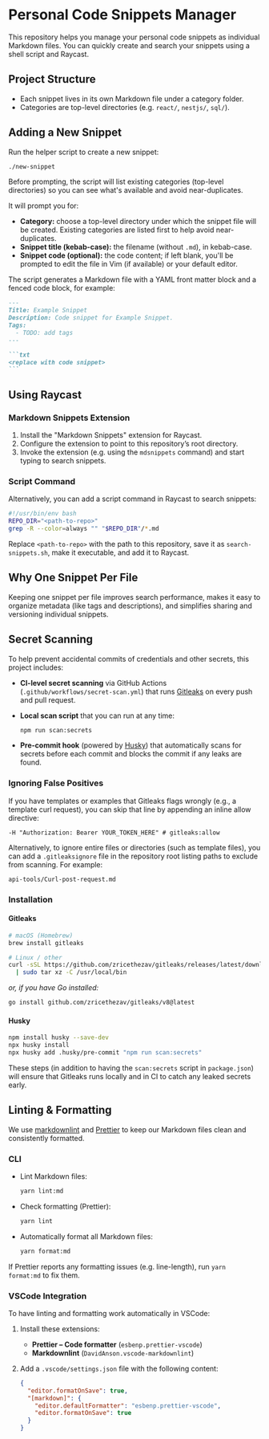 # Personal Code Snippets Manager

This repository helps you manage your personal code snippets as individual Markdown files. You can quickly create and search your snippets using a shell script and Raycast.

## Project Structure

- Each snippet lives in its own Markdown file under a category folder.
- Categories are top-level directories (e.g. `react/`, `nestjs/`, `sql/`).

## Adding a New Snippet

Run the helper script to create a new snippet:

```bash
./new-snippet
```

Before prompting, the script will list existing categories (top-level directories) so you can see what's available and avoid near-duplicates.

It will prompt you for:

- **Category:** choose a top-level directory under which the snippet file will be created. Existing categories are listed first to help avoid near-duplicates.
- **Snippet title (kebab-case):** the filename (without `.md`), in kebab-case.
- **Snippet code (optional):** the code content; if left blank, you'll be prompted to edit the file in Vim (if available) or your default editor.

The script generates a Markdown file with a YAML front matter block and a fenced code block, for example:

````markdown
---
Title: Example Snippet
Description: Code snippet for Example Snippet.
Tags:
  - TODO: add tags
---

```txt
<replace with code snippet>
```
````

## Using Raycast

### Markdown Snippets Extension

1. Install the "Markdown Snippets" extension for Raycast.
2. Configure the extension to point to this repository’s root directory.
3. Invoke the extension (e.g. using the `mdsnippets` command) and start typing to search snippets.

### Script Command

Alternatively, you can add a script command in Raycast to search snippets:

```bash
#!/usr/bin/env bash
REPO_DIR="<path-to-repo>"
grep -R --color=always "" "$REPO_DIR"/*.md
```

Replace `<path-to-repo>` with the path to this repository, save it as `search-snippets.sh`, make it executable, and add it to Raycast.

## Why One Snippet Per File

Keeping one snippet per file improves search performance, makes it easy to organize metadata (like tags and descriptions), and simplifies sharing and versioning individual snippets.

## Secret Scanning

To help prevent accidental commits of credentials and other secrets, this project includes:

- **CI-level secret scanning** via GitHub Actions (`.github/workflows/secret-scan.yml`) that runs [Gitleaks](https://github.com/zricethezav/gitleaks) on every push and pull request.
- **Local scan script** that you can run at any time:

  ```bash
  npm run scan:secrets
  ```

- **Pre-commit hook** (powered by [Husky](https://github.com/typicode/husky)) that automatically scans for secrets before each commit and blocks the commit if any leaks are found.

### Ignoring False Positives

If you have templates or examples that Gitleaks flags wrongly (e.g., a template curl request), you can skip that line by appending an inline allow directive:

```text
-H "Authorization: Bearer YOUR_TOKEN_HERE" # gitleaks:allow
```

Alternatively, to ignore entire files or directories (such as template files), you can add a `.gitleaksignore` file in the repository root listing paths to exclude from scanning. For example:

```text
api-tools/Curl-post-request.md
```

### Installation

#### Gitleaks

```bash
# macOS (Homebrew)
brew install gitleaks

# Linux / other
curl -sSL https://github.com/zricethezav/gitleaks/releases/latest/download/gitleaks_$(uname -s)_$(uname -m).tar.gz \
  | sudo tar xz -C /usr/local/bin
```

_or, if you have Go installed:_

```bash
go install github.com/zricethezav/gitleaks/v8@latest
```

#### Husky

```bash
npm install husky --save-dev
npx husky install
npx husky add .husky/pre-commit "npm run scan:secrets"
```

These steps (in addition to having the `scan:secrets` script in `package.json`) will ensure that Gitleaks runs locally and in CI to catch any leaked secrets early.

## Linting & Formatting

We use [markdownlint](https://github.com/DavidAnson/markdownlint) and [Prettier](https://prettier.io) to keep our Markdown files clean and consistently formatted.

### CLI

- Lint Markdown files:

  ```bash
  yarn lint:md
  ```

- Check formatting (Prettier):

  ```bash
  yarn lint
  ```

- Automatically format all Markdown files:

  ```bash
  yarn format:md
  ```

If Prettier reports any formatting issues (e.g. line-length), run `yarn format:md` to fix them.

### VSCode Integration

To have linting and formatting work automatically in VSCode:

1. Install these extensions:

   - **Prettier – Code formatter** (`esbenp.prettier-vscode`)
   - **Markdownlint** (`DavidAnson.vscode-markdownlint`)

2. Add a `.vscode/settings.json` file with the following content:

   ```json
   {
     "editor.formatOnSave": true,
     "[markdown]": {
       "editor.defaultFormatter": "esbenp.prettier-vscode",
       "editor.formatOnSave": true
     }
   }
   ```
